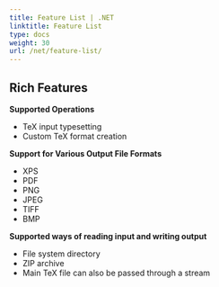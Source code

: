 ```yaml
---
title: Feature List | .NET
linktitle: Feature List
type: docs
weight: 30
url: /net/feature-list/
---
```



## **Rich Features**
**Supported Operations**
- TeX input typesetting
- Custom TeX format creation

**Support for Various Output File Formats**
- XPS
- PDF
- PNG
- JPEG
- TIFF
- BMP

**Supported ways of reading input and writing output**
- File system directory
- ZIP archive
- Main TeX file can also be passed through a stream
